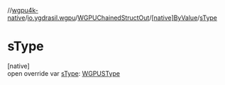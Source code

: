 //[wgpu4k-native](../../../../index.md)/[io.ygdrasil.wgpu](../../index.md)/[WGPUChainedStructOut](../index.md)/[[native]ByValue](index.md)/[sType](s-type.md)

# sType

[native]\
open override var [sType](s-type.md): [WGPUSType](../../-w-g-p-u-s-type/index.md)
